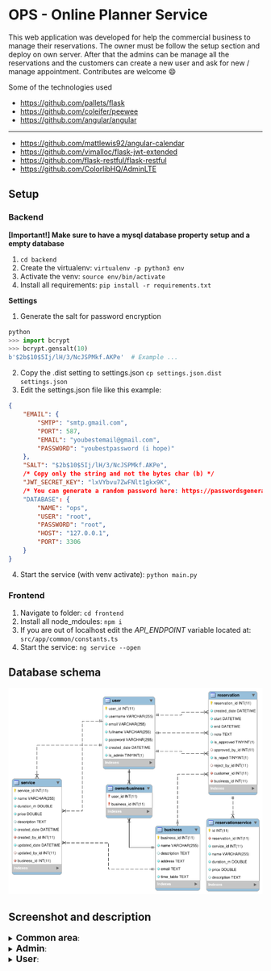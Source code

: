 # OPS - Online Planner Service

This web application was developed for help the commercial business to manage their reservations. The owner must be follow the setup section and deploy on own server. After that the admins can be manage all the reservations and the customers can create a new user and ask for new / manage appointment. Contributes are welcome 😄

Some of the technologies used

- https://github.com/pallets/flask
- https://github.com/coleifer/peewee
- https://github.com/angular/angular
___
- https://github.com/mattlewis92/angular-calendar
- https://github.com/vimalloc/flask-jwt-extended
- https://github.com/flask-restful/flask-restful
- https://github.com/ColorlibHQ/AdminLTE


## Setup
### Backend

**[Important!] Make sure to have a mysql database property setup and a empty database**

1. `cd backend`
2. Create the virtualenv: `virtualenv -p python3 env`
3. Activate the venv: `source env/bin/activate`
4. Install all requirements: `pip install -r requirements.txt`

**Settings**
1. Generate the salt for password encryption
```python
python
>>> import bcrypt
>>> bcrypt.gensalt(10)
b'$2b$10$5Ij/lH/3/NcJSPMkf.AKPe'  # Example ...
```
2. Copy the .dist setting to settings.json `cp settings.json.dist settings.json`
3. Edit the settings.json file like this example:
```json
{
	"EMAIL": {
		"SMTP": "smtp.gmail.com",
		"PORT": 587,
		"EMAIL": "youbestemail@gmail.com",
		"PASSWORD": "youbestpassword (i hope)"
	},
    "SALT": "$2b$10$5Ij/lH/3/NcJSPMkf.AKPe",
    /* Copy only the string and not the bytes char (b) */
    "JWT_SECRET_KEY": "lxVYbvu7ZwFNlt1gkx9K",
    /* You can generate a random password here: https://passwordsgenerator.net */
	"DATABASE": {
		"NAME": "ops",
		"USER": "root",
		"PASSWORD": "root",
		"HOST": "127.0.0.1",
		"PORT": 3306
	}
}
```
4. Start the service (with venv activate): `python main.py`


### Frontend

1. Navigate to folder: `cd frontend`
2. Install all node_mdoules: `npm i`
3. If you are out of localhost edit the *API_ENDPOINT* variable located at: `src/app/common/constants.ts`
4. Start the service: `ng service --open`

## Database schema
![schema](./images/dbschema.png)

## Screenshot and description

<details>
<summary><b style="font-size: 18px">Common area</b>: </summary>

![homepage](./images/homepage.png)
![login](./images/login.png)
![register](./images/register.png)
</details>

<details>
<summary><b style="font-size: 18px">Admin</b>: </summary>

Here the admin can set up a general info for business activity and set the timetable of the store.
![business_home](./images/business_home.png)
![business_timetable](./images/business_timetable.png)

___

In this page the admin can create/edit/delete the services offered by the business.
Each service must have a name and can have description, duration and price.
![services](./images/services.png)

___

The core of the project. The calendar where the admin can see all reservation and create a new one or edit a existing reservation. With the edit option obviously the admin can approve or reject the reservation.
![plans1](./images/plans1.png)
![plans2](./images/plans2.png)
![plans3](./images/plans3.png)
![plans4](./images/plans4.png)

___

In this page the admin can search for a customer, see the related info and the reservation history.
![customers](./images/customers.png)
</details>

<details>
<summary><b style="font-size: 18px">User</b>: </summary>
The user dashboard is a small version of plans page for admin, obviously with less privileges.

![dashboard](./images/dashboard.png)
</details>

